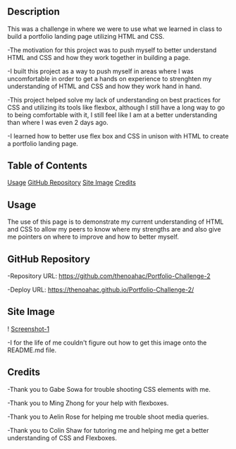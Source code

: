 # <Portfolio-Challenge-2>

## Description

This was a challenge in where we were to use what we learned in class to build a portfolio landing page utilizing HTML and CSS.

-The motivation for this project was to push myself to better understand HTML and CSS and how they work together in building a page.

-I built this project as a way to push myself in areas where I was uncomfortable in order to get a hands on experience to strenghten my understanding of HTML and CSS and how they work hand in hand.

-This project helped solve my lack of understanding on best practices for CSS and utilizing its tools like flexbox, although I still have a long way to go to being comfortable with it, I still feel like I am at a better understanding than where I was even 2 days ago.

-I learned how to better use flex box and CSS in unison with HTML to create a portfolio landing page.

## Table of Contents

[Usage](#usage)
[GitHub Repository](#github-repository)
[Site Image](#site-image)
[Credits](#credits)

## Usage

The use of this page is to demonstrate my current understanding of HTML and CSS to allow my peers to know where my strengths are and also give me pointers on where to improve and how to better myself.

## GitHub Repository

-Repository URL: https://github.com/thenoahac/Portfolio-Challenge-2

-Deploy URL: https://thenoahac.github.io/Portfolio-Challenge-2/

## Site Image

! [Screenshot-1](./assets/Capture.JPGg)

-I for the life of me couldn't figure out how to get this image onto the README.md file.

## Credits

-Thank you to Gabe Sowa for trouble shooting CSS elements with me.

-Thank you to Ming Zhong for your help with flexboxes.

-Thank you to Aelin Rose for helping me trouble shoot media queries.

-Thank you to Colin Shaw for tutoring me and helping me get a better understanding of CSS and Flexboxes.
